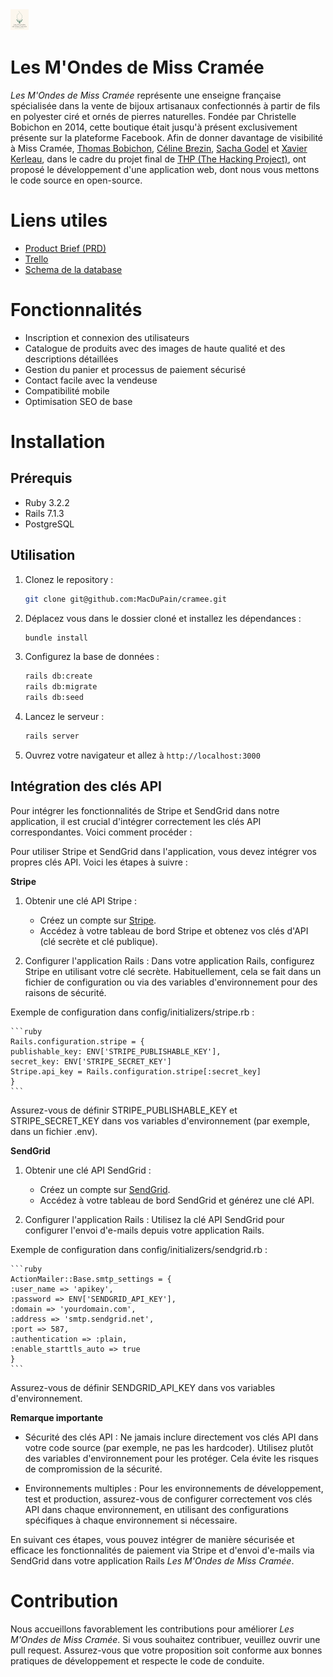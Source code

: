 <img src="app/assets/images/full_logo.svg" alt="Logo">

# Les M'Ondes de Miss Cramée
*Les M'Ondes de Miss Cramée* représente une enseigne française spécialisée dans la vente de bijoux artisanaux confectionnés à partir de fils en polyester ciré et ornés de pierres naturelles. Fondée par Christelle Bobichon en 2014, cette boutique était jusqu'à présent exclusivement présente sur la plateforme Facebook. Afin de donner davantage de visibilité à Miss Cramée, [Thomas Bobichon](https://github.com/ZealRa/), [Céline Brezin](https://github.com/linexploit), [Sacha Godel](https://github.com/MacDuPain) et [Xavier Kerleau](https://github.com/xv1106), dans le cadre du projet final de [THP (The Hacking Project)](https://www.thehackingproject.org/), ont proposé le développement d'une application web, dont nous vous mettons le code source en open-source.

# Liens utiles
- [Product Brief (PRD)](https://carnation-plane-2c9.notion.site/Product-Brief-PRD-cf70fd0175df4969b96136d624d58367)
- [Trello](https://trello.com/b/DTak0NdU/projet-final)
- [Schema de la database](https://www.figma.com/board/Uz8RzqJXWkn1pYHt5ZyXZT/Untitled?node-id=0-1&t=AqopS2rj0IW8LMHn-1)

# Fonctionnalités
- Inscription et connexion des utilisateurs
- Catalogue de produits avec des images de haute qualité et des descriptions détaillées
- Gestion du panier et processus de paiement sécurisé
- Contact facile avec la vendeuse
- Compatibilité mobile
- Optimisation SEO de base

# Installation
## Prérequis
- Ruby 3.2.2
- Rails 7.1.3
- PostgreSQL

## Utilisation
1. Clonez le repository :

    ```sh
    git clone git@github.com:MacDuPain/cramee.git
    ```

2. Déplacez vous dans le dossier cloné et installez les dépendances :

    ```sh
    bundle install
    ```

3. Configurez la base de données :

    ```sh
    rails db:create
    rails db:migrate
    rails db:seed
    ```

4. Lancez le serveur :

    ```sh
    rails server
    ```

5. Ouvrez votre navigateur et allez à `http://localhost:3000`

## Intégration des clés API
Pour intégrer les fonctionnalités de Stripe et SendGrid dans notre application, il est crucial d'intégrer correctement les clés API correspondantes. Voici comment procéder :

Pour utiliser Stripe et SendGrid dans l'application, vous devez intégrer vos propres clés API. Voici les étapes à suivre :

**Stripe**
1. Obtenir une clé API Stripe :
    - Créez un compte sur [Stripe](https://stripe.com/fr).
    - Accédez à votre tableau de bord Stripe et obtenez vos clés d'API (clé secrète et clé publique).

2. Configurer l'application Rails :
     Dans votre application Rails, configurez Stripe en utilisant votre clé secrète. Habituellement, cela se fait dans un fichier de configuration ou via des variables d'environnement pour des raisons de sécurité.

Exemple de configuration dans config/initializers/stripe.rb :

    ```ruby
    Rails.configuration.stripe = {
    publishable_key: ENV['STRIPE_PUBLISHABLE_KEY'],
    secret_key: ENV['STRIPE_SECRET_KEY']
    Stripe.api_key = Rails.configuration.stripe[:secret_key]
    }
    ```

Assurez-vous de définir STRIPE_PUBLISHABLE_KEY et STRIPE_SECRET_KEY dans vos variables d'environnement (par exemple, dans un fichier .env).

**SendGrid**
1. Obtenir une clé API SendGrid :
    - Créez un compte sur [SendGrid](https://sendgrid.com/en-us).
    - Accédez à votre tableau de bord SendGrid et générez une clé API.

2. Configurer l'application Rails :
     Utilisez la clé API SendGrid pour configurer l'envoi d'e-mails depuis votre application Rails.

Exemple de configuration dans config/initializers/sendgrid.rb :

    ```ruby
    ActionMailer::Base.smtp_settings = {
    :user_name => 'apikey',
    :password => ENV['SENDGRID_API_KEY'],
    :domain => 'yourdomain.com',
    :address => 'smtp.sendgrid.net',
    :port => 587,
    :authentication => :plain,
    :enable_starttls_auto => true
    }
    ```
    
Assurez-vous de définir SENDGRID_API_KEY dans vos variables d'environnement.

**Remarque importante**

- Sécurité des clés API : Ne jamais inclure directement vos clés API dans votre code source (par exemple, ne pas les hardcoder). Utilisez plutôt des variables d'environnement pour les protéger. Cela évite les risques de compromission de la sécurité.

- Environnements multiples : Pour les environnements de développement, test et production, assurez-vous de configurer correctement vos clés API dans chaque environnement, en utilisant des configurations spécifiques à chaque environnement si nécessaire.

En suivant ces étapes, vous pouvez intégrer de manière sécurisée et efficace les fonctionnalités de paiement via Stripe et d'envoi d'e-mails via SendGrid dans votre application Rails *Les M'Ondes de Miss Cramée*.

# Contribution
Nous accueillons favorablement les contributions pour améliorer *Les M'Ondes de Miss Cramée*. Si vous souhaitez contribuer, veuillez ouvrir une pull request. Assurez-vous que votre proposition soit conforme aux bonnes pratiques de développement et respecte le code de conduite.
